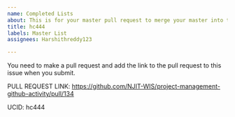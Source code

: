 ```yaml
---
name: Completed Lists
about: This is for your master pull request to merge your master into this repo.
title: hc444
labels: Master List
assignees: Harshithreddy123

---
```


You need to make a pull request and add the link to the pull request to this issue when you submit.  

PULL REQUEST LINK: https://github.com/NJIT-WIS/project-management-github-activity/pull/134

UCID: hc444
